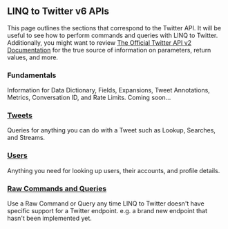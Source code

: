 ## LINQ to Twitter v6 APIs

This page outlines the sections that correspond to the Twitter API. It will be useful to see how to perform commands and queries with LINQ to Twitter. Additionally, you might want to review [The Official Twitter API v2 Documentation](https://developer.twitter.com/en/docs/twitter-api/early-access) for the true source of information on parameters, return values, and more.

### Fundamentals

Information for Data Dictionary, Fields, Expansions, Tweet Annotations, Metrics, Conversation ID, and Rate Limits. Coming soon...

### [Tweets](LINQ-to-Twitter-6/Tweets.md)

Queries for anything you can do with a Tweet such as Lookup, Searches, and Streams.

### [Users](LINQ-to-Twitter-6/Users.md)

Anything you need for looking up users, their accounts, and profile details.

### [Raw Commands and Queries](LINQ-to-Twitter-6/Raw-Commands-and-Queries.md)

Use a Raw Command or Query any time LINQ to Twitter doesn't have specific support for a Twitter endpoint. e.g. a brand new endpoint that hasn't been implemented yet. 